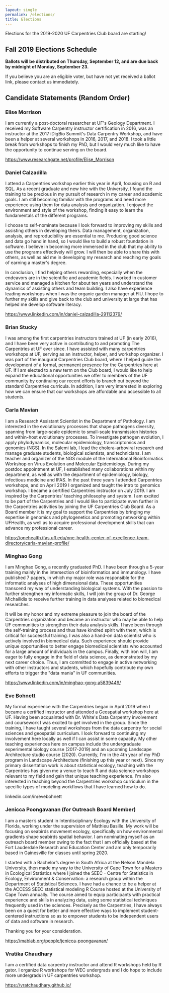 ```yaml
---
layout: single
permalink: /elections/
title: Elections
---
```


Elections for the 2019-2020 UF Carpentries Club board are starting!

## Fall 2019 Elections Schedule

**Ballots will be distributed on Thursday, September 12, and are due back by midnight of Monday, September 23.**

If you believe you are an eligible voter, but have not yet received a ballot link, please contact us immediately.

## Candidate Statements (Random Order)

### Elise Morrison

I am currently a post-doctoral researcher at UF's Geology Department. I received my Software Carpentry instructor certification in 2016, was an instructor at the 2017 iDigBio Summit's Data Carpentry Workshop, and have been a helper at several workshops in 2016, 2017, and 2018. I took a little break from workshops to finish my PhD, but I would very much like to have the opportunity to continue serving on the board. 

https://www.researchgate.net/profile/Elise_Morrison

### Daniel Calzadilla

I attend a Carpentries workshop earlier this year in April, focusing on R and SQL. As a recent graduate and new hire with the University, I found the training to be precious in my pursuit of research in my career and academic goals. I am still becoming familiar with the programs and need more experience using them for data analysis and organization. I enjoyed the environment and style of the workshop, finding it easy to learn the fundamentals of the different programs.

I choose to self-nominate because I look forward to improving my skills and assisting others in developing theirs. Data management, organization, analysis, and reproducibility are essential to me. Producing good science and data go hand in hand, so I would like to build a robust foundation in software. I believe in becoming more immersed in the club that my ability to use the programs effectively will grow. I will then be able to share this with others, as well as aid me in developing my research and reaching my goals of earning a master's degree. 

In conclusion, I find helping others rewarding, especially when the endeavors are in the scientific and academic fields. I worked in customer service and managed a kitchen for about ten years and understand the dynamics of assisting others and team building. I also have experience leading workshops when I was the organic garden manager at FIU. I hope to further my skills and give back to the club and university at large that has helped me develop software literacy.

https://www.linkedin.com/in/daniel-calzadilla-29112379/

### Brian Stucky

I was among the first carpentries instructors trained at UF (in early 2016), and I have been very active in contributing to and promoting The Carpentries at UF ever since.  I have assisted with many carpentries workshops at UF, serving as an instructor, helper, and workshop organizer.  I was part of the inaugural Carpentries Club board, where I helped guide the development of a formal, permanent presence for the Carpentries here at UF.  If I am elected to a new term on the Club board, I would like to help expand the educational opportunities we offer to members of the UF community by continuing our recent efforts to branch out beyond the standard Carpentries curricula.  In addition, I am very interested in exploring how we can ensure that our workshops are affordable and accessible to all students.

### Carla Mavian

I am a Research Assistant Scientist in the Department of Pathology. I am interested in the evolutionary processes that shape pathogens diversity, spanning from large-scale epidemic to small-scale transmission histories and within-host evolutionary processes. To investigate pathogen evolution, I apply phylodynamics, molecular epidemiology, transcriptomics and genomics (NGS). In the Salemi lab, I lead the cholera-arboviral research and manage graduate students, biological scientists, and technicians. I am teacher and organizer of the NGS module of the International Bioinformatics Workshop on Virus Evolution and Molecular Epidemiology. During my postdoc appointment at UF, I established many collaborations within my department, as well as with the department of epidemiology, biology, infectious medicine and IFAS. In the past three years I attended Carpentries workshops, and on April 2019 I organized and taught the intro to genomics workshop. I became a certified Carpentries instructor on July 2019. I am inspired by the Carpentries' teaching philosophy and system. I am excited to be part of the Carpentries and I would like to participate even further in the Carpentries activities by joining the UF Carpentries Club Board. As a Board member it is my goal to support the Carpentries by bringing my expertise in genomics and phylogenetics and promoting networking within UFHealth, as well as to acquire professional development skills that can advance my professional career.

https://onehealth.ifas.ufl.edu/one-health-center-of-excellence-team-directory/carla-mavian-profile/

### Minghao Gong

I am Minghao Gong, a recently graduated PhD. I have been through a 5-year training mainly in the intersection of bioinformatics and immunology. I have published 7 papers, in which my major role was responsible for the informatic analyses of high dimensional data. These opportunities transcend my way of understanding biological systems. With the passion to further strengthen my informatic skills, I will join the group of Dr. George Michailidis to receive further training in data analyses related to biomedical researches. 

It will be my honor and my extreme pleasure to join the board of the Carpentries organization and became an instructor who may be able to help UF communities to strengthen their data analysis skills. I have been through the self-training process and thus have kindred spirit with them, which is critical for successful training. I was also a hand-on data scientist who is actively involved in biomedical data. Such experience should provide unique opportunities to better engage biomedical scientists who accounted for a large amount of individuals in the campus. Finally, with iron will, I am eager to fully engage in the field of data science, as demonstrated by my next career choice. Thus, I am committed to engage in active networking with other instructors and students, which hopefully contribute my own efforts to trigger the "data mania" in UF communities. 

https://www.linkedin.com/in/minghao-gong-a5839449/

### Eve Bohnett

My formal experience with the Carpentries began in April 2019 when I became a certified instructor and attended a Geospatial workshop here at UF. Having been acquainted with Dr. White's Data Carpentry involvement and coursework I was excited to get involved in the group. Since the training, I have taught several workshops from the data carpentry for social sciences and geospatial curriculum. I look forward to continuing my involvement here locally as well if I can assist in some capacity. My other teaching experiences here on campus include the undergraduate experimental biology course (2017-2019) and an upcoming Landscape Architecture studio course (2020). Currently, I'm in the 4th year of my PhD program in Landscape Architecture (finishing up this year or next). Since my primary dissertation work is about statistical ecology, teaching with the Carpentries has given me a venue to teach R and data science workshops relevant to my field and gain that unique teaching experience.  I'm also interested in teaching beyond the Carpentries workshop curriculum in the specific types of modeling workflows that I have learned how to do.  

linkedin.com/in/evebohnett

### Jenicca Poongavanan (for Outreach Board Member)

I am a master’s student in Interdisciplinary Ecology with the University of Florida, working under the supervision of Mathieu Basille. My work will be focusing on seabirds movement ecology, specifically on how environmental gradients shape seabirds spatial behavior. I am nominating myself as an outreach board member owing to the fact that I am officially based at the Fort Lauderdale Research and Education Center and am only temporarily based in Gainesville for classes until spring 2020. 

I started with a Bachelor’s degree in South Africa at the Nelson Mandela University, then made my way to the University of Cape Town for a Masters in Ecological Statistics where I joined the SEEC - Centre for Statistics in Ecology, Environment & Conservation: a research group within the Department of Statistical Sciences. I have had a chance to be a helper at the ACCESS SEEC statistical modeling R Course hosted at the University of Cape Town annually. The course aimed to equip participants with practical experience and skills in analyzing data, using some statistical techniques frequently used in the sciences. Precisely as the Carpentries, I have always been on a quest for better and more effective ways to implement student-centered instructions so as to empower students to be independent users of data and software in research.  

Thanking you for your consideration.

https://mablab.org/people/jenicca-poongavanan/

### Vratika Chaudhary

I am a certified data carpentry instructor and attend R workshops held by R gator. I organize R workshops for WEC undergrads and I do hope to include more undergrads in UF carpentries workshop.

https://vratchaudhary.github.io/